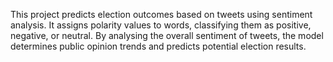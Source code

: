 This project predicts election outcomes based on tweets using sentiment analysis. 
It assigns polarity values to words, classifying them as positive, negative, or neutral.
By analysing the overall sentiment of tweets, the model determines public opinion trends and predicts potential election results.
